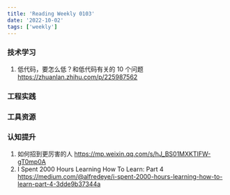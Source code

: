 ```yaml
---
title: 'Reading Weekly 0103'
date: '2022-10-02'
tags: ['weekly']
---
```


### 技术学习

1. 低代码，要怎么低？和低代码有关的 10 个问题 https://zhuanlan.zhihu.com/p/225987562

### 工程实践

### 工具资源

### 认知提升

1. 如何招到更厉害的人 https://mp.weixin.qq.com/s/hJ_BS01MXKTIFW-gT0mp0A
2. I Spent 2000 Hours Learning How To Learn: Part 4 https://medium.com/@alfredeye/i-spent-2000-hours-learning-how-to-learn-part-4-3dde9b37344a
